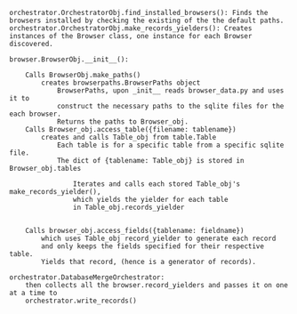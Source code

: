   
	orchestrator.OrchestratorObj.find_installed_browsers(): Finds the browsers installed by checking the existing of the the default paths.  
	orchestrator.OrchestratorObj.make_records_yielders(): Creates instances of the Browser class, one instance for each Browser discovered.  

	browser.BrowserObj.__init__():
		
		Calls BrowserObj.make_paths()
			creates browserpaths.BrowserPaths object
				BrowserPaths, upon _init__ reads browser_data.py and uses it to 
				construct the necessary paths to the sqlite files for the each browser.
				Returns the paths to Browser_obj.
		Calls Browser_obj.access_table({filename: tablename})
			creates and calls Table_obj from table.Table
				Each table is for a specific table from a specific sqlite file.
				The dict of {tablename: Table_obj} is stored in Browser_obj.tables
					
					Iterates and calls each stored Table_obj's make_records_yielder(),
					which yields the yielder for each table
					in Table_obj.records_yielder
				
					
		Calls browser_obj.access_fields({tablename: fieldname})
			which uses Table_obj record_yielder to generate each record 
			and only keeps the fields specified for their respective table.
			Yields that record, (hence is a generator of records).
	
	orchestrator.DatabaseMergeOrchestrator:
		then collects all the browser.record_yielders and passes it on one at a time to
		orchestrator.write_records()

